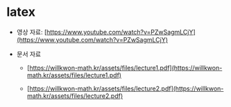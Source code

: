 # latex

- 영상 자료: [https://www.youtube.com/watch?v=PZwSagmLCjY](https://www.youtube.com/watch?v=PZwSagmLCjY)

- 문서 자료
  - [https://willkwon-math.kr/assets/files/lecture1.pdf](https://willkwon-math.kr/assets/files/lecture1.pdf)
  
  - [https://willkwon-math.kr/assets/files/lecture2.pdf](https://willkwon-math.kr/assets/files/lecture2.pdf)